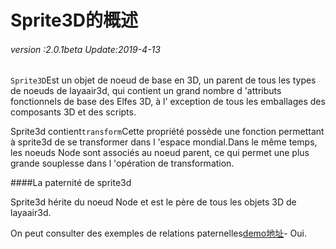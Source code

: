 # Sprite3D的概述

###### *version :2.0.1beta   Update:2019-4-13*

`Sprite3D`Est un objet de noeud de base en 3D, un parent de tous les types de noeuds de layaair3d, qui contient un grand nombre d 'attributs fonctionnels de base des Elfes 3D, à l' exception de tous les emballages des composants 3D et des scripts.

Sprite3d contient`transform`Cette propriété possède une fonction permettant à sprite3d de se transformer dans l 'espace mondial.Dans le même temps, les noeuds Node sont associés au noeud parent, ce qui permet une plus grande souplesse dans l 'opération de transformation.

####La paternité de sprite3d

Sprite3d hérite du noeud Node et est le père de tous les objets 3D de layaair3d.

On peut consulter des exemples de relations paternelles[demo地址](https://layaair.ldc.layabox.com/demo2/?language=ch&category=3d&group=Sprite3D&name=Sprite3DParent)- Oui.